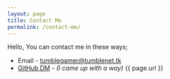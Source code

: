 ```yaml
---
layout: page
title: Contact Me
permalink: /contact-me/
---
```

Hello, You can contact me in these ways;

* Email - [tumblegamer@tumblenet.tk](mailto:tumblegamer@tumblenet.tk)
* [GitHub DM](https://github.com/tumble1999/tumble1999.github.io/issues/3) - *(I came up with a way)*
{{ page.url }}
